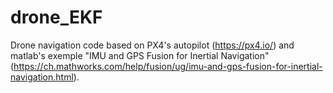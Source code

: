 # drone_EKF

Drone navigation code based on PX4's autopilot (https://px4.io/) and matlab's exemple "IMU and GPS Fusion for Inertial Navigation" (https://ch.mathworks.com/help/fusion/ug/imu-and-gps-fusion-for-inertial-navigation.html).
